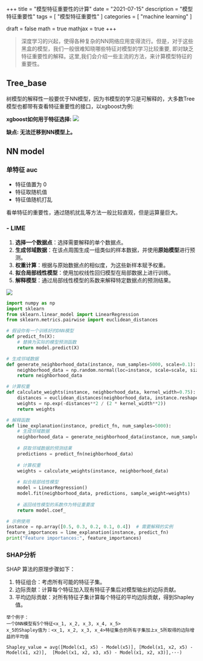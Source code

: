 +++
title = "模型特征重要性的计算"
date = "2021-07-15"
description = "模型特征重要性"
tags = [
  "模型特征重要性"
]
categories = [
  "machine learning"
]

draft = false
math = true
mathjax = true
+++

> 深度学习的兴起，使得各种复杂的NN网络应用变得流行。但是，对于这些黑盒的模型，我们一般很难知晓哪些特征对模型的学习比较重要, 即对缺乏特征重要性的解释。这里,我们会介绍一些主流的方法，来计算模型特征的重要性。

## Tree_base
树模型的解释性一般要优于NN模型，因为书模型的学习是可解释的，大多数Tree模型也都带有查看特征重要性的接口，以xgboost为例:

**xgboost如何用于特征选择:**
![](https://markdown-1258220306.cos.ap-shenzhen-fsi.myqcloud.com/img/xgboost4.png)

**缺点: 无法迁移到NN模型上。**


## NN model

### 单特征 auc

- 特征值置为 0
- 特征取随机值
- 特征值随机打乱

看单特征的重要性，通过随机扰乱等方法一般比较直观，但是运算量巨大。

### - LIME
1. **选择一个数据点**：选择需要解释的单个数据点。
2. **生成邻域数据**：在该点周围生成一组类似的样本数据，并使用**原始模型**进行预测。
3. **权重计算**：根据与原始数据点的相似度，为这些新样本赋予权重。
4. **拟合局部线性模型**：使用加权线性回归模型在局部数据上进行训练。
5. **解释模型**：通过局部线性模型的系数来解释特定数据点的预测结果。
   
![](https://markdown-1258220306.cos.ap-shenzhen-fsi.myqcloud.com/img/lime.png)

```python
import numpy as np
import sklearn
from sklearn.linear_model import LinearRegression
from sklearn.metrics.pairwise import euclidean_distances

# 假设你有一个训练好的DNN模型
def predict_fn(X):
    # 替换为实际的模型预测函数
    return model.predict(X)

# 生成邻域数据
def generate_neighborhood_data(instance, num_samples=5000, scale=0.1):
    neighborhood_data = np.random.normal(loc=instance, scale=scale, size=(num_samples, instance.shape[0]))
    return neighborhood_data

# 计算权重
def calculate_weights(instance, neighborhood_data, kernel_width=0.75):
    distances = euclidean_distances(neighborhood_data, instance.reshape(1, -1)).ravel()
    weights = np.exp(-distances**2 / (2 * kernel_width**2))
    return weights

# 解释函数
def lime_explanation(instance, predict_fn, num_samples=5000):
    # 生成邻域数据
    neighborhood_data = generate_neighborhood_data(instance, num_samples)
    
    # 获取邻域数据的预测结果
    predictions = predict_fn(neighborhood_data)
    
    # 计算权重
    weights = calculate_weights(instance, neighborhood_data)
    
    # 拟合局部线性模型
    model = LinearRegression()
    model.fit(neighborhood_data, predictions, sample_weight=weights)
    
    # 返回线性模型的系数作为特征重要度
    return model.coef_

# 示例使用
instance = np.array([0.5, 0.3, 0.2, 0.1, 0.4])  # 需要解释的实例
feature_importances = lime_explanation(instance, predict_fn)
print("Feature importances:", feature_importances)

```

### SHAP分析

SHAP 算法的原理步骤如下：

1. 特征组合：考虑所有可能的特征子集。
2. 边际贡献：计算每个特征加入现有特征子集后对模型输出的边际贡献。
3. 平均边际贡献：对所有特征子集计算每个特征的平均边际贡献，得到Shapley值。

```
举个例子：
一个DNN模型有5个特征<x_1, x_2, x_3, x_4, x_5>
x_5的Shapley值为：<x_1, x_2, x_3, x_4>特征集合的所有子集加上x_5所取得的边际增益的平均值

Shapley_value = avg([Model(x1, x5) - Model(x5)], [Model(x1, x2, x5) - Model(x1, x2)],  [Model(x1, x2, x3, x5) - Model(x1, x2, x3)],···)
```